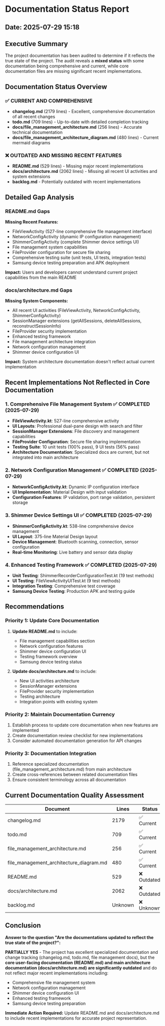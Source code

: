 # Documentation Status Report
## Date: 2025-07-29 15:18

## Executive Summary

The project documentation has been audited to determine if it reflects the true state of the project. The audit reveals a **mixed status** with some documentation being comprehensive and current, while core documentation files are missing significant recent implementations.

## Documentation Status Overview

### ✅ CURRENT AND COMPREHENSIVE
- **changelog.md** (2179 lines) - Excellent, comprehensive documentation of all recent changes
- **todo.md** (709 lines) - Up-to-date with detailed completion tracking
- **docs/file_management_architecture.md** (256 lines) - Accurate technical documentation
- **docs/file_management_architecture_diagram.md** (480 lines) - Current mermaid diagrams

### ❌ OUTDATED AND MISSING RECENT FEATURES
- **README.md** (529 lines) - Missing major recent implementations
- **docs/architecture.md** (2062 lines) - Missing all recent UI activities and system extensions
- **backlog.md** - Potentially outdated with recent implementations

## Detailed Gap Analysis

### README.md Gaps
**Missing Recent Features:**
- FileViewActivity (527-line comprehensive file management interface)
- NetworkConfigActivity (dynamic IP configuration management)
- ShimmerConfigActivity (complete Shimmer device settings UI)
- File management system capabilities
- FileProvider configuration for secure file sharing
- Comprehensive testing suite (unit tests, UI tests, integration tests)
- Samsung device testing preparation and APK deployment

**Impact:** Users and developers cannot understand current project capabilities from the main README

### docs/architecture.md Gaps
**Missing System Components:**
- All recent UI activities (FileViewActivity, NetworkConfigActivity, ShimmerConfigActivity)
- SessionManager extensions (getAllSessions, deleteAllSessions, reconstructSessionInfo)
- FileProvider security implementation
- Enhanced testing framework
- File management architecture integration
- Network configuration management
- Shimmer device configuration UI

**Impact:** System architecture documentation doesn't reflect actual current implementation

## Recent Implementations Not Reflected in Core Documentation

### 1. Comprehensive File Management System ✅ COMPLETED (2025-07-29)
- **FileViewActivity.kt**: 527-line comprehensive activity
- **UI Layouts**: Professional dual-pane design with search and filter
- **SessionManager Extensions**: File discovery and management capabilities
- **FileProvider Configuration**: Secure file sharing implementation
- **Testing Suite**: 10 unit tests (100% pass), 9 UI tests (56% pass)
- **Architecture Documentation**: Specialized docs are current, but not integrated into main architecture

### 2. Network Configuration Management ✅ COMPLETED (2025-07-29)
- **NetworkConfigActivity.kt**: Dynamic IP configuration interface
- **UI Implementation**: Material Design with input validation
- **Configuration Features**: IP validation, port range validation, persistent storage

### 3. Shimmer Device Settings UI ✅ COMPLETED (2025-07-29)
- **ShimmerConfigActivity.kt**: 538-line comprehensive device management
- **UI Layout**: 375-line Material Design layout
- **Device Management**: Bluetooth scanning, connection, sensor configuration
- **Real-time Monitoring**: Live battery and sensor data display

### 4. Enhanced Testing Framework ✅ COMPLETED (2025-07-29)
- **Unit Testing**: ShimmerRecorderConfigurationTest.kt (19 test methods)
- **UI Testing**: FileViewActivityUITest.kt (9 test methods)
- **Integration Testing**: Comprehensive test coverage
- **Samsung Device Testing**: Production APK and testing guide

## Recommendations

### Priority 1: Update Core Documentation
1. **Update README.md** to include:
   - File management capabilities section
   - Network configuration features
   - Shimmer device configuration UI
   - Testing framework overview
   - Samsung device testing status

2. **Update docs/architecture.md** to include:
   - New UI activities architecture
   - SessionManager extensions
   - FileProvider security implementation
   - Testing architecture
   - Integration points with existing system

### Priority 2: Maintain Documentation Currency
1. Establish process to update core documentation when new features are implemented
2. Create documentation review checklist for new implementations
3. Consider automated documentation generation for API changes

### Priority 3: Documentation Integration
1. Reference specialized documentation (file_management_architecture.md) from main architecture
2. Create cross-references between related documentation files
3. Ensure consistent terminology across all documentation

## Current Documentation Quality Assessment

| Document | Lines | Status | Quality | Currency |
|----------|-------|--------|---------|----------|
| changelog.md | 2179 | ✅ Current | Excellent | 100% |
| todo.md | 709 | ✅ Current | Excellent | 100% |
| file_management_architecture.md | 256 | ✅ Current | Excellent | 100% |
| file_management_architecture_diagram.md | 480 | ✅ Current | Excellent | 100% |
| README.md | 529 | ❌ Outdated | Good | 60% |
| docs/architecture.md | 2062 | ❌ Outdated | Good | 70% |
| backlog.md | Unknown | ❌ Unknown | Unknown | Unknown |

## Conclusion

**Answer to the question "Are the documentations updated to reflect the true state of the project?":**

**PARTIALLY YES** - The project has excellent specialized documentation and change tracking (changelog.md, todo.md, file management docs), but the **core user-facing documentation (README.md) and main architecture documentation (docs/architecture.md) are significantly outdated** and do not reflect major recent implementations including:

- Comprehensive file management system
- Network configuration management  
- Shimmer device configuration UI
- Enhanced testing framework
- Samsung device testing preparation

**Immediate Action Required:** Update README.md and docs/architecture.md to include recent implementations for accurate project representation.
